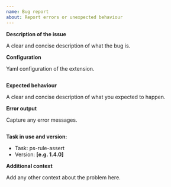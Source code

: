 ```yaml
---
name: Bug report
about: Report errors or unexpected behaviour
---
```


**Description of the issue**

A clear and concise description of what the bug is.

**Configuration**

Yaml configuration of the extension.

```yaml

```

**Expected behaviour**

A clear and concise description of what you expected to happen.

**Error output**

Capture any error messages.

```text

```

**Task in use and version:**

- Task: ps-rule-assert
- Version: **[e.g. 1.4.0]**

**Additional context**

Add any other context about the problem here.
